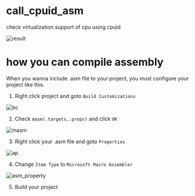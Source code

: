 # call_cpuid_asm
check virtualization support of cpu using cpuid

![result](https://github.com/pseuxide/call_cpuid_asm/assets/33578715/29216124-43aa-48f1-bc5e-b03c6fcf8438)

# how you can compile assembly

When you wanna include .asm file to your project, you must configure your project like this.

1. Right click project and goto `Build Customizations`

![bc](https://github.com/pseuxide/call_cpuid_asm/assets/33578715/08a6ee47-370d-43c3-b562-e2f2323ab116)

2. Check `masm(.targets,.props)` and click `OK`

![masm](https://github.com/pseuxide/call_cpuid_asm/assets/33578715/942480ed-bb82-4c75-a741-140923a93650)

3. Right click your .asm file and goto `Properties`

![ap](https://github.com/pseuxide/call_cpuid_asm/assets/33578715/460620d3-356b-4740-8dfe-ef731257acab)

4. Change `Item Type` to `Microsoft Macro Assembler`

![asm_property](https://github.com/pseuxide/call_cpuid_asm/assets/33578715/d753a2cc-1072-46f4-9ff5-b8f736aacfa4)

5. Build your project

